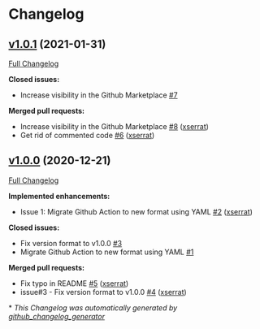 # Changelog

## [v1.0.1](https://github.com/xserrat/pr-jira-properties-labeler/tree/v1.0.1) (2021-01-31)

[Full Changelog](https://github.com/xserrat/pr-jira-properties-labeler/compare/v1.0.0...v1.0.1)

**Closed issues:**

- Increase visibility in the Github Marketplace [\#7](https://github.com/xserrat/pr-jira-properties-labeler/issues/7)

**Merged pull requests:**

- Increase visibility in the Github Marketplace [\#8](https://github.com/xserrat/pr-jira-properties-labeler/pull/8) ([xserrat](https://github.com/xserrat))
- Get rid of commented code [\#6](https://github.com/xserrat/pr-jira-properties-labeler/pull/6) ([xserrat](https://github.com/xserrat))

## [v1.0.0](https://github.com/xserrat/pr-jira-properties-labeler/tree/v1.0.0) (2020-12-21)

[Full Changelog](https://github.com/xserrat/pr-jira-properties-labeler/compare/6a76e1263dee8f3f5ea6b6b0cc6b902f5e41d571...v1.0.0)

**Implemented enhancements:**

- Issue 1: Migrate Github Action to new format using YAML  [\#2](https://github.com/xserrat/pr-jira-properties-labeler/pull/2) ([xserrat](https://github.com/xserrat))

**Closed issues:**

- Fix version format to v1.0.0 [\#3](https://github.com/xserrat/pr-jira-properties-labeler/issues/3)
- Migrate Github Action to new format using YAML [\#1](https://github.com/xserrat/pr-jira-properties-labeler/issues/1)

**Merged pull requests:**

- Fix typo in README [\#5](https://github.com/xserrat/pr-jira-properties-labeler/pull/5) ([xserrat](https://github.com/xserrat))
- issue\#3 - Fix version format to v1.0.0 [\#4](https://github.com/xserrat/pr-jira-properties-labeler/pull/4) ([xserrat](https://github.com/xserrat))



\* *This Changelog was automatically generated by [github_changelog_generator](https://github.com/github-changelog-generator/github-changelog-generator)*
